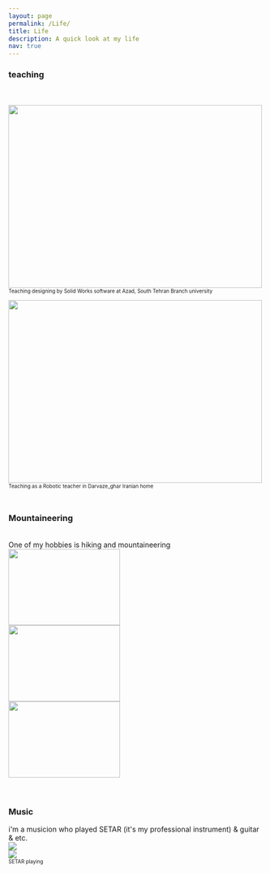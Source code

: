 ```yaml
---
layout: page
permalink: /Life/
title: Life
description: A quick look at my life 
nav: true
---
```


 <h3>teaching</h3>
 <br>
 <br>
<!--  For now, this page is assumed to be a static description of your courses.  -->
 
 <div class="row">
     <div class="col-sm-8 mt-3 mt-md-0">
         <img class="img-fluid rounded z-depth-1" src="{{ '/assets/img/21.jpg' | relative_url }}"  width="500" height="360"/>
     </div>
 </div>                                                                                                                                
 <figcaption style="font-size:10px;">Teaching designing by Solid Works software at Azad, South Tehran Branch university
 <br>
 <br>
</figcaption>

                                                                                                                                
       
       
       
<!--  <figure>
  <img src="/assets/img/21.jpg" alt="Trulli" width="500" height="360">
  <figcaption>Teaching designing by Solid Works software at Azad, South Tehran Branch university</figcaption>
</figure> -->
<div class="row">
    <div class="col-sm-8 mt-3 mt-md-0">
        <img class="img-fluid rounded z-depth-1" src="{{ '/assets/img/22.jpg' | relative_url }}"   width="500" height="360"/>
    </div>
</div>
<figcaption style="font-size:10px;">Teaching as a Robotic teacher in Darvaze_ghar Iranian home
<br>
<br>
<br>
</figcaption>




<!-- <figure>
  <img src="/assets/img/22.jpg" alt="Trulli" width="500" height="500">
  <figcaption style="font-size:10px;">Teaching as a Robotic teacher in Darvaze_ghar Iranian home</figcaption>
</figure> -->



 <h3>Mountaineering</h3>
 
<br>
One of my hobbies is hiking and mountaineering
<div class="row">
    <div class="col-sm mt-3 mt-md-0">
        <img class="img-fluid rounded z-depth-1" src="{{ '/assets/img/23.jpg' | relative_url }}" width="220" height="150"  />
    </div>
    <div class="col-sm mt-3 mt-md-0">
        <img class="img-fluid rounded z-depth-1" src="{{ '/assets/img/24.JPG' | relative_url }}" width="220" height="150"  />
    </div>
    <div class="col-sm mt-3 mt-md-0">
        <img class="img-fluid rounded z-depth-1" src="{{ '/assets/img/25.jpg' | relative_url }}" width="220" height="150" />
    </div>
</div>


<br>
<br>



 <h3>Music</h3>
 i'm a musicion who played SETAR (it's my professional instrument) & guitar & etc.
<br>

<div class="row justify-content-sm-center">
    <div class="col-sm-8 mt-3 mt-md-0">
        <img class="img-fluid rounded z-depth-1" src="{{ '/assets/img/26.jpg' | relative_url }}" />
    </div>
    <div class="col-sm-4 mt-3 mt-md-0">
        <img class="img-fluid rounded z-depth-1" src="{{ '/assets/img/27.jpg' | relative_url }}" />
    </div>
</div>
<div class="caption" style="font-size:10px;">
    SETAR playing
</div>



